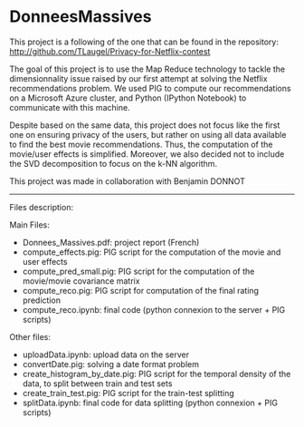 # DonneesMassives
This project is a following of the one that can be found in the repository: http://github.com/TLaugel/Privacy-for-Netflix-contest

The goal of this project is to use the Map Reduce technology to tackle the dimensionnality issue raised by our first attempt at solving the Netflix recommendations problem. We used PIG to compute our recommendations on a Microsoft Azure cluster, and Python (IPython Notebook) to communicate with this machine. 

Despite based on the same data, this project does not focus like the first one on ensuring privacy of the users, but rather on using all data available to find the best movie recommendations. Thus, the computation of the movie/user effects is simplified. Moreover, we also decided not to include the SVD decomposition to focus on the k-NN algorithm.

This project was made in collaboration with Benjamin DONNOT

_________________________
Files description:

Main Files:
- Donnees_Massives.pdf: project report (French)
- compute_effects.pig: PIG script for the computation of the movie and user effects
- compute_pred_small.pig: PIG script for the computation of the movie/movie covariance matrix
- compute_reco.pig: PIG script for computation of the final rating prediction
- compute_reco.ipynb: final code (python connexion to the server + PIG scripts)

Other files:
- uploadData.ipynb: upload data on the server
- convertDate.pig: solving a date format problem
- create_histogram_by_date.pig: PIG script for the temporal density of the data, to split between train and test sets
- create_train_test.pig: PIG script for the train-test splitting
- splitData.ipynb: final code for data splitting (python connexion + PIG scripts)
